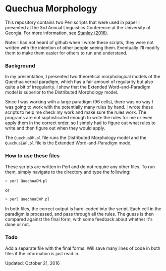 # Quechua Morphology
This repository contains two Perl scripts that were used in paper I presented at the 3rd Annual Linguistics Conference at the University of Georgia. For more information, see [Stanley (2016)](https://www.academia.edu/29035896/An_EWP_Model_of_Quechua_Agreement_Further_Evidence_Against_DM).

Note: I had not heard of github when I wrote these scripts, they were not written with the intention of other people seeing them. Eventually I'll modify them to make them easier for others to run and understand.

### Background
In my presentation, I presented two theoretical morphological models of the Quechua verbal paradigm, which has a fair amount of regularity but also quite a bit of irregularity. I show that the Extended Word-and-Paradigm model is superior to the Distributed Morphology model. 

Since I was working with a large paradigm (96 cells), there was no way I was going to work with the potentially many rules by hand. I wrote these scripts to help me check my work and make sure the rules work. The programs are not sophisticated enough to write the rules for me or even apply them in the correct order, so I simply had to figure out what rules to write and then figure out when they would apply.

The `QuechuaDM.pl` file runs the Distributed Morphology model and the `QuechuaEWP.pl` file is the Extended Word-and-Paradigm mode. 

### How to use these files

These scripts are written in Perl and do not require any other files. To run them, simply navigate to the directory and type the following:

```Bash
> perl QuechuaDM.pl
```

or 

```Bash
> perl QuechuaEWP.pl
```

In both files, the correct output is hard-coded into the script. Each cell in the paradigm is processed, and pass through all the rules. The guess is then compared against the final form, with some feedback about whether it's done or not. 

### Todo
Add a separate file with the final forms. Will save many lines of code in both files if the information is just read in.

Updated: October 21, 2016
